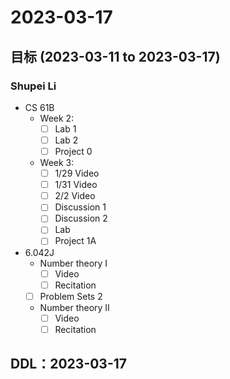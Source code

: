 # 2023-03-17
## 目标 (2023-03-11 to 2023-03-17)
### Shupei Li
- CS 61B
    - Week 2: 
        - [ ] Lab 1
        - [ ] Lab 2
        - [ ] Project 0
    - Week 3: 
        - [ ] 1/29 Video
        - [ ] 1/31 Video
        - [ ] 2/2 Video
        - [ ] Discussion 1
        - [ ] Discussion 2
        - [ ] Lab 
        - [ ] Project 1A

- 6.042J
    - Number theory I
        - [ ] Video
        - [ ] Recitation
    - [ ] Problem Sets 2
    - Number theory II 	 
        - [ ] Video
        - [ ] Recitation

## DDL：2023-03-17

